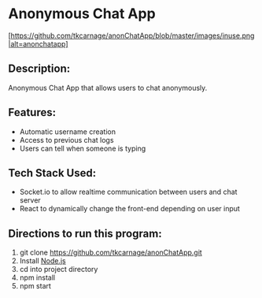 # Anonymous Chat App

[https://github.com/tkcarnage/anonChatApp/blob/master/images/inuse.png|alt=anonchatapp]

## Description:
Anonymous Chat App that allows users to chat anonymously.

## Features: 
* Automatic username creation
* Access to previous chat logs
* Users can tell when someone is typing

## Tech Stack Used:
* Socket.io to allow realtime communication between users and chat server
* React to dynamically change the front-end depending on user input

## Directions to run this program:
1. git clone https://github.com/tkcarnage/anonChatApp.git
1. Install [Node.js](https://nodejs.org/en/)
1. cd into project directory 
1. npm install
1. npm start
